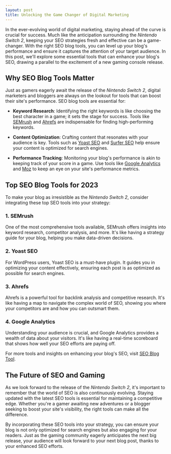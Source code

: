 ```yaml
---
layout: post
title: Unlocking the Game Changer of Digital Marketing
---
```



In the ever-evolving world of digital marketing, staying ahead of the curve is crucial for success. Much like the anticipation surrounding the *Nintendo Switch 2*, keeping your SEO strategies fresh and effective can be a game-changer. With the right SEO blog tools, you can level up your blog's performance and ensure it captures the attention of your target audience. In this post, we'll explore some essential tools that can enhance your blog's SEO, drawing a parallel to the excitement of a new gaming console release.

## Why SEO Blog Tools Matter

Just as gamers eagerly await the release of the *Nintendo Switch 2*, digital marketers and bloggers are always on the lookout for tools that can boost their site's performance. SEO blog tools are essential for:

- **Keyword Research**: Identifying the right keywords is like choosing the best character in a game; it sets the stage for success. Tools like [SEMrush](https://www.semrush.com) and [Ahrefs](https://ahrefs.com) are indispensable for finding high-performing keywords.
  
- **Content Optimization**: Crafting content that resonates with your audience is key. Tools such as [Yoast SEO](https://yoast.com/wordpress/plugins/seo/) and [Surfer SEO](https://surferseo.com/) help ensure your content is optimized for search engines.
  
- **Performance Tracking**: Monitoring your blog's performance is akin to keeping track of your score in a game. Use tools like [Google Analytics](https://analytics.google.com) and [Moz](https://moz.com) to keep an eye on your site's performance metrics.

## Top SEO Blog Tools for 2023

To make your blog as irresistible as the *Nintendo Switch 2*, consider integrating these top SEO tools into your strategy:

### 1. **SEMrush**

One of the most comprehensive tools available, SEMrush offers insights into keyword research, competitor analysis, and more. It's like having a strategy guide for your blog, helping you make data-driven decisions.

### 2. **Yoast SEO**

For WordPress users, Yoast SEO is a must-have plugin. It guides you in optimizing your content effectively, ensuring each post is as optimized as possible for search engines.

### 3. **Ahrefs**

Ahrefs is a powerful tool for backlink analysis and competitive research. It's like having a map to navigate the complex world of SEO, showing you where your competitors are and how you can outsmart them.

### 4. **Google Analytics**

Understanding your audience is crucial, and Google Analytics provides a wealth of data about your visitors. It's like having a real-time scoreboard that shows how well your SEO efforts are paying off.

For more tools and insights on enhancing your blog's SEO, visit [SEO Blog Tool](https://seoblogtool.com/).

## The Future of SEO and Gaming

As we look forward to the release of the *Nintendo Switch 2*, it's important to remember that the world of SEO is also continuously evolving. Staying updated with the latest SEO tools is essential for maintaining a competitive edge. Whether you're a gamer awaiting new adventures or a blogger seeking to boost your site's visibility, the right tools can make all the difference.

By incorporating these SEO tools into your strategy, you can ensure your blog is not only optimized for search engines but also engaging for your readers. Just as the gaming community eagerly anticipates the next big release, your audience will look forward to your next blog post, thanks to your enhanced SEO efforts.